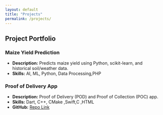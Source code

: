 ```yaml
---
layout: default
title: "Projects"
permalink: /projects/
---
```

## Project Portfolio

### Maize Yield Prediction
- **Description:** Predicts maize yield using Python, scikit-learn, and historical soil/weather data.
- **Skills:** AI, ML, Python, Data Processing,PHP

### Proof of Delivery App
- **Description:** Proof of Delivery (POD) and Proof of Collection (POC) app.
- **Skills:** Dart, C++, CMake ,Swift,C ,HTML
- **GitHub:** [Repo Link](https://github.com/vashirij/pod)
